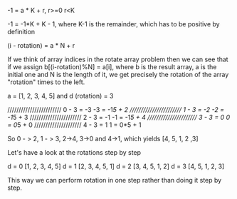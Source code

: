 -1 = a * K + r, r>=0 r<K

-1 = -1*K + K - 1, where K-1 is the remainder, which has to be positive by definition

(i - rotation) = a * N + r 

If we think of array indices in the rotate array problem then we can see that if we 
assign b[(i-rotation)%N] = a[i], where b is the result array, a is the initial one and N is the length of it, 
we get precisely the rotation of the array "rotation" times to the left. 

a = [1, 2, 3, 4, 5] and d (rotation) = 3

////////////////////////
0 - 3 = -3
-3 = -1*5 + 2
///////////////////////
1 - 3 = -2
-2 = -1*5 + 3
///////////////////////
2 - 3 = -1
-1 = -1*5 + 4
//////////////////////
3 - 3 = 0
0 = 0*5 + 0
/////////////////////
4 - 3 = 1
1 = 0*5 + 1

So 0 - > 2, 1 - > 3, 2->4, 3->0 and 4->1, which yields [4, 5, 1, 2 ,3]

Let's have a look at the rotations step by step

d = 0 [1, 2, 3, 4, 5]
d = 1 [2, 3, 4, 5, 1]
d = 2 [3, 4, 5, 1, 2]
d = 3 [4, 5, 1, 2, 3]

This way we can perform rotation in one step rather than doing it step by step.

